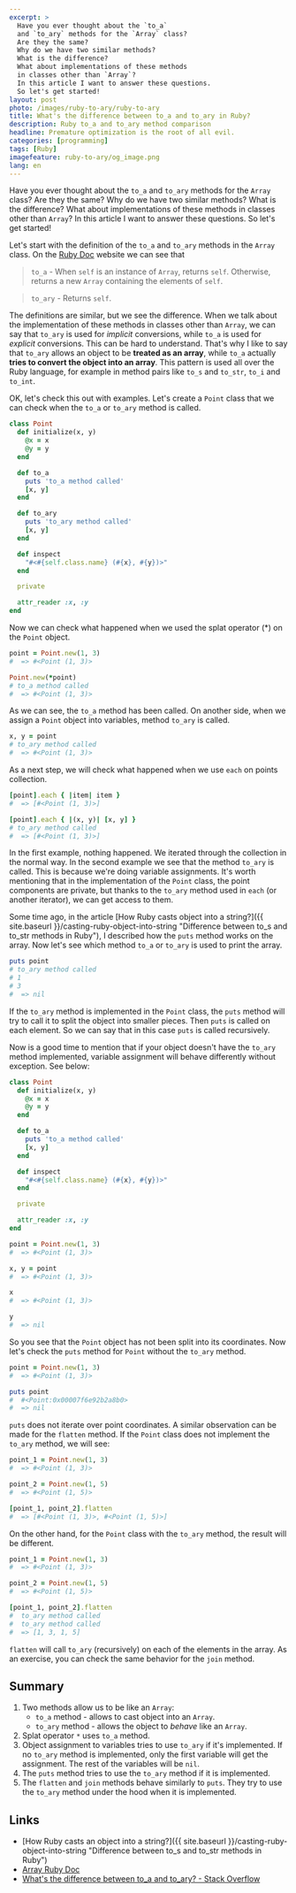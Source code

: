 ```yaml
---
excerpt: >
  Have you ever thought about the `to_a`
  and `to_ary` methods for the `Array` class?
  Are they the same?
  Why do we have two similar methods?
  What is the difference?
  What about implementations of these methods
  in classes other than `Array`?
  In this article I want to answer these questions.
  So let's get started!
layout: post
photo: /images/ruby-to-ary/ruby-to-ary
title: What's the difference between to_a and to_ary in Ruby?
description: Ruby to_a and to_ary method comparison
headline: Premature optimization is the root of all evil.
categories: [programming]
tags: [Ruby]
imagefeature: ruby-to-ary/og_image.png
lang: en
---
```


Have you ever thought about the `to_a` and `to_ary` methods for the `Array` class? Are they the same? Why do we have two similar methods? What is the difference? What about implementations of these methods in classes other than `Array`? In this article I want to answer these questions. So let's get started!

Let's start with the definition of the `to_a` and `to_ary` methods in the `Array` class. On the [Ruby Doc](https://ruby-doc.org/current/Array.html#method-i-to_a "Ruby documentation") website we can see that

>`to_a` - When `self` is an instance of `Array`, returns `self`. Otherwise, returns a new `Array` containing the elements of `self`.

>`to_ary` - Returns `self`.

The definitions are similar, but we see the difference. When we talk about the implementation of these methods in classes other than `Array`, we can say that `to_ary` is used for _implicit_ conversions, while `to_a` is used for _explicit_ conversions. This can be hard to understand. That's why I like to say that `to_ary` allows an object to be **treated as an array**, while `to_a` actually **tries to convert the object into an array**. This pattern is used all over the Ruby language, for example in method pairs like `to_s` and `to_str`, `to_i` and `to_int`.

OK, let's check this out with examples. Let's create a `Point` class that we can check when the `to_a` or `to_ary` method is called.

```ruby
class Point
  def initialize(x, y)
    @x = x
    @y = y
  end

  def to_a
    puts 'to_a method called'
    [x, y]
  end

  def to_ary
    puts 'to_ary method called'
    [x, y]
  end

  def inspect
    "#<#{self.class.name} (#{x}, #{y})>"
  end

  private

  attr_reader :x, :y
end
```

Now we can check what happened when we used the splat operator (*) on the `Point` object.

```ruby
point = Point.new(1, 3)
#  => #<Point (1, 3)>

Point.new(*point)
# to_a method called
#  => #<Point (1, 3)>
```

As we can see, the `to_a` method has been called. On another side, when we assign a `Point` object into variables, method `to_ary` is called.

```ruby
x, y = point
# to_ary method called
#  => #<Point (1, 3)>
```

As a next step, we will check what happened when we use `each` on points collection.

```ruby
[point].each { |item| item }
#  => [#<Point (1, 3)>]

[point].each { |(x, y)| [x, y] }
# to_ary method called
#  => [#<Point (1, 3)>]
```

In the first example, nothing happened. We iterated through the collection in the normal way. In the second example we see that the method `to_ary` is called. This is because we're doing variable assignments. It's worth mentioning that in the implementation of the `Point` class, the point components are private, but thanks to the `to_ary` method used in `each` (or another iterator), we can get access to them.

Some time ago, in the article [How Ruby casts object into a string?]({{ site.baseurl }}/casting-ruby-object-into-string "Difference between to_s and to_str methods in Ruby"), I described how the `puts` method works on the array. Now let's see which method `to_a` or `to_ary` is used to print the array.

```ruby
puts point
# to_ary method called
# 1
# 3
#  => nil
```

If the `to_ary` method is implemented in the `Point` class, the `puts` method will try to call it to split the object into smaller pieces. Then `puts` is called on each element. So we can say that in this case `puts` is called recursively.

Now is a good time to mention that if your object doesn't have the `to_ary` method implemented, variable assignment will behave differently without exception. See below:

```ruby
class Point
  def initialize(x, y)
    @x = x
    @y = y
  end

  def to_a
    puts 'to_a method called'
    [x, y]
  end

  def inspect
    "#<#{self.class.name} (#{x}, #{y})>"
  end

  private

  attr_reader :x, :y
end

point = Point.new(1, 3)
#  => #<Point (1, 3)>

x, y = point
#  => #<Point (1, 3)>

x
#  => #<Point (1, 3)>

y
#  => nil
```

So you see that the `Point` object has not been split into its coordinates. Now let's check the `puts` method for `Point` without the `to_ary` method.

```ruby
point = Point.new(1, 3)
#  => #<Point (1, 3)>

puts point
#  #<Point:0x00007f6e92b2a8b0>
#  => nil
```

`puts` does not iterate over point coordinates. A similar observation can be made for the `flatten` method. If the `Point` class does not implement the `to_ary` method, we will see:

```ruby
point_1 = Point.new(1, 3)
#  => #<Point (1, 3)>

point_2 = Point.new(1, 5)
#  => #<Point (1, 5)>

[point_1, point_2].flatten
#  => [#<Point (1, 3)>, #<Point (1, 5)>]
```

On the other hand, for the `Point` class with the `to_ary` method, the result will be different.

```ruby
point_1 = Point.new(1, 3)
#  => #<Point (1, 3)>

point_2 = Point.new(1, 5)
#  => #<Point (1, 5)>

[point_1, point_2].flatten
#  to_ary method called
#  to_ary method called
#  => [1, 3, 1, 5]
```

`flatten` will call `to_ary` (recursively) on each of the elements in the array. As an exercise, you can check the same behavior for the `join` method.

## Summary
1. Two methods allow us to be like an `Array`:
    - `to_a` method - allows to cast object into an `Array`.
    - `to_ary` method - allows the object to _behave_ like an `Array`.
2. Splat operator `*` uses `to_a` method.
3. Object assignment to variables tries to use `to_ary` if it's implemented. If no `to_ary` method is implemented, only the first variable will get the assignment. The rest of the variables will be `nil`.
4. The `puts` method tries to use the `to_ary` method if it is implemented.
5. The `flatten` and `join` methods behave similarly to `puts`. They try to use the `to_ary` method under the hood when it is implemented.

## Links
- [How Ruby casts an object into a string?]({{ site.baseurl }}/casting-ruby-object-into-string "Difference between to_s and to_str methods in Ruby")
- [Array Ruby Doc](https://ruby-doc.org/current/Array.html#method-i-to_a "Array Ruby documentation")
- [What's the difference between to_a and to_ary? - Stack Overflow](https://stackoverflow.com/questions/9467395/whats-the-difference-between-to-a-and-to-ary "Stack Overflow thread about to_a and to_ary methods")
